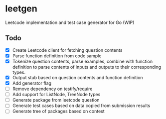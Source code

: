 # leetgen

Leetcode implementation and test case generator for Go (WIP)

## Todo

- [x] Create Leetcode client for fetching question contents
- [x] Parse function definition from code sample
- [x] Tokenize question contents, parse examples, combine with function definition
  to parse contents of inputs and outputs to their corresponding types.
- [x] Output stub based on question contents and function definition
- [x] Add generator flag
- [ ] Remove dependency on testify/require
- [ ] Add support for ListNode, TreeNode types
- [ ] Generate package from leetcode question
- [ ] Generate test cases based on data copied from submission results
- [ ] Generate tree of packages based on contest
